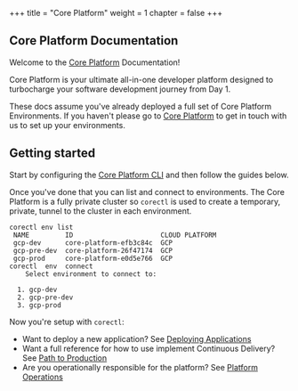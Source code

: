 +++
title = "Core Platform"
weight = 1
chapter = false
+++

## Core Platform Documentation

Welcome to the [Core Platform](https://www.cecg.io/core-platform/) Documentation!

Core Platform is your ultimate all-in-one developer platform designed to turbocharge your software development journey from Day 1.

These docs assume you've already deployed a full set of Core Platform Environments. If you haven't
please go to [Core Platform](https://www.cecg.io/core-platform/) to get in touch with us to set up
your environments.

## Getting started

Start by configuring the [Core Platform CLI](./corectl) and then follow the guides below.

Once you've done that you can list and connect to environments. The Core Platform is a fully private cluster so
`corectl` is used to create a temporary, private, tunnel to the cluster in each environment.

```shell
corectl env list
 NAME         ID                      CLOUD PLATFORM
 gcp-dev      core-platform-efb3c84c  GCP
 gcp-pre-dev  core-platform-26f47174  GCP
 gcp-prod     core-platform-e0d5e766  GCP
corectl  env  connect
    Select environment to connect to:

  1. gcp-dev
  2. gcp-pre-dev
  3. gcp-prod
```

Now you're setup with `corectl`:

- Want to deploy a new application? See [Deploying Applications](./app)
- Want a full reference for how to use implement Continuous Delivery? See [Path to Production](./p2p)
- Are you operationally responsible for the platform? See [Platform Operations](./platform)
